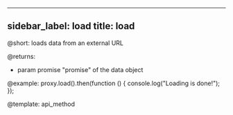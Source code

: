 
---
sidebar_label: load
title: load
---          

@short: loads data from an external URL


@returns: 
- param     promise      "promise" of the data object

@example:
proxy.load().then(function () {
   console.log("Loading is done!");
});

@template:	api_method
